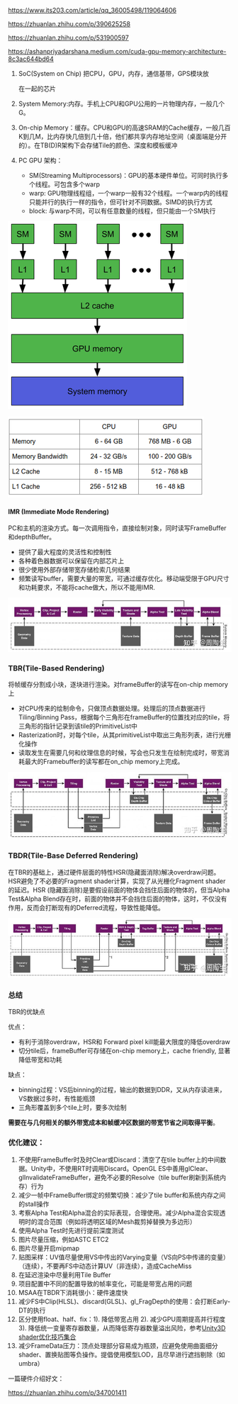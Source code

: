 https://www.its203.com/article/qq_36005498/119064606

https://zhuanlan.zhihu.com/p/390625258

https://zhuanlan.zhihu.com/p/531900597

https://ashanpriyadarshana.medium.com/cuda-gpu-memory-architecture-8c3ac644bd64

1. SoC(System on Chip) 把CPU，GPU，内存，通信基带，GPS模块放

   在一起的芯片
3. System Memory:内存。手机上CPU和GPU公用的一片物理内存，一般几个G。

3. On-chip Memory：缓存。CPU和GPU的高速SRAM的Cache缓存，一般几百K到几M，比内存快几倍到几十倍，他们都共享内存地址空间（桌面端是分开的）。在TB(D)R架构下会存储Tile的颜色、深度和模板缓冲
4. PC GPU 架构：
   + SM(Streaming Multiprocessors)：GPU的基本硬件单位。可同时执行多个线程。可包含多个warp
   + warp: GPU物理线程组，一个warp一般有32个线程。一个warp内的线程只能并行的执行一样的指令，但可针对不同数据。SIMD的执行方式
   + block: 与warp不同，可以有任意数量的线程，但只能由一个SM执行

![](PCGPU.png)

![](GPUMemory.png)



#### IMR (Immediate Mode Rendering)

PC和主机的渲染方式。每一次调用指令，直接绘制对象，同时读写FrameBuffer和depthBuffer。

+ 提供了最大程度的灵活性和控制性
+ 各种着色器数据可以保留在内部芯片上
+ 很少使用外部存储带宽存储检索几何结果
+ 频繁读写buffer，需要大量的带宽，可通过缓存优化。移动端受限于GPU尺寸和功耗要求，不能将cache做大，所以不能用IMR.

![](IMR.jpg)

### TBR(Tile-Based Rendering)

将帧缓存分割成小块，逐块进行渲染。对frameBuffer的读写在on-chip memory上

+ 对CPU传来的绘制命令，只做顶点数据处理。处理后的顶点数据进行Tiling/Binning Pass，根据每个三角形在frameBuffer的位置找对应的tile，将三角形的指针记录到该tile的PrimitiveList中
+ Rasterization时，对每个tile，从其primitiveList中取出三角形列表，进行光栅化操作
+ 读取发生在需要几何和纹理信息的时候，写会也只发生在绘制完成时，带宽消耗最大的Framebuffer的读写都在on_chip memory上完成。

![](TBR.jpg)

### TBDR(Tile-Base Deferred Rendering)

在TBR的基础上，通过硬件层面的特性HSR(隐藏面消除)解决overdraw问题。HSR避免了不必要的Fragment shader计算，实现了从光栅化Fragment shader的延迟。HSR (隐藏面消除)是要假设前面的物体会挡住后面的物体的，但当Alpha Test&Alpha Blend存在时，前面的物体并不会挡住后面的物体，这时，不仅没有作用，反而会打断现有的Deferred流程，导致性能降低。

![](TBDR.jpg)

### 总结

TBR的优缺点

优点：

+ 有利于消除overdraw，HSR和 Forward pixel kill能最大限度的降低overdraw
+ 切分tile后，frameBuffer可存储在on-chip memory上，cache friendly, 显著降低带宽和功耗

缺点：

+ binning过程：VS后binning的过程，输出的数据到DDR，又从内存读进来，VS数据过多时，有性能瓶颈
+ 三角形覆盖到多个tile上时，要多次绘制

**需要在与几何相关的额外带宽成本和帧缓冲区数据的带宽节省之间取得平衡**。

### 优化建议：

1. 不使用FrameBuffer时及时Clear或Discard：清空了在tile buffer上的中间数据。Unity中，不使用RT时调用Discard。OpenGL ES中善用glClear、glInvalidateFrameBuffer，避免不必要的Resolve（tile buffer刷新到系统内存）行为
2. 减少一帧中FrameBuffer绑定的频繁切换：减少了tile buffer和系统内存之间的stall操作
3. 考察Alpha Test和Alpha混合的实际表现，合理使用。减少Alpha混合实现透明时的混合范围（例如将透明区域的Mesh裁剪掉替换为多边形）
4. 使用Alpha Test时先进行提前深度测试
5. 图片尽量压缩，例如ASTC ETC2
6. 图片尽量开启mipmap
7. 贴图采样：UV值尽量使用VS中传出的Varying变量（VS向PS中传递的变量）（连续），不要再FS中动态计算UV（非连续），造成CacheMiss
8. 在延迟渲染中尽量利用Tile Buffer
9. 项目配置中不同的配置导致的帧率变化，可能是带宽占用的问题
10. MSAA在TBDR下消耗很小：硬件速度快
11. 减少FS中Clip(HLSL)、discard(GLSL)、gl_FragDepth的使用：会打断Early-DT的执行
12. 区分使用float、half、fix：1). 降低带宽占用 2). 减少GPU周期提高并行程度 3). 降低统一变量寄存器数量，从而降低寄存器数量溢出风险，参考[Unity3D shader优化技巧集合](http://www.xionggf.com/post/unity3d/shader/u3d_shader_optimization/)
13. 减少FrameData压力：顶点处理部分容易成为瓶颈，应避免使用曲面细分shader、置换贴图等负操作。提倡使用模型LOD，且尽早进行遮挡剔除（如umbra）



一篇硬件介绍好文：

https://zhuanlan.zhihu.com/p/347001411